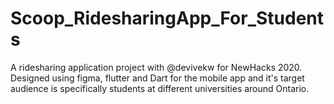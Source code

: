 # Scoop_RidesharingApp_For_Students
A ridesharing application project with @devivekw for NewHacks 2020. Designed using figma, flutter and Dart for the mobile app and it's target audience is specifically students at different universities around Ontario.
